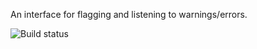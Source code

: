 An interface for flagging and listening to warnings/errors.

![Build status](https://secure.travis-ci.org/busterjs/buster-analyzer.png?branch=master)
